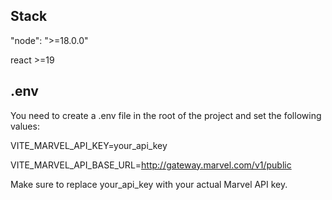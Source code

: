 ## Stack

"node": ">=18.0.0"

react >=19

## .env

You need to create a .env file in the root of the project and set the following values:

VITE_MARVEL_API_KEY=your_api_key

VITE_MARVEL_API_BASE_URL=http://gateway.marvel.com/v1/public

Make sure to replace your_api_key with your actual Marvel API key.
